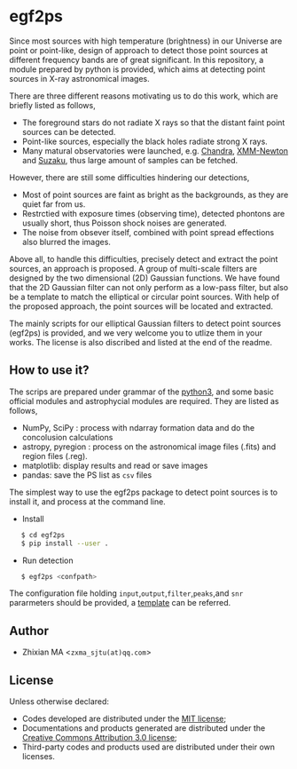 # egf2ps
Since most sources with high temperature (brightness) in our Universe are point or point-like, design of approach to detect those point sources at different frequency bands are of great significant. In this repository, a module prepared by python is provided, which aims at detecting point sources in X-ray astronomical images. 

There are three different reasons motivating us to do this work, which are briefly listed as follows,

- The foreground stars do not radiate X rays so that the distant faint point sources can be detected.
- Point-like sources, especially the black holes radiate strong X rays.
- Many matural observatories were launched, e.g. [Chandra](https://cxc.harvard.edu), [XMM-Newton](http://www.cosmos.esa.int/web/xmm-newton) and [Suzaku](http://www.cosmos.esa.int/web/suzaku), thus large amount of samples can be fetched.

However, there are still some difficulties hindering our detections,

- Most of point sources are faint as bright as the backgrounds, as they are quiet far from us.
- Restrctied with exposure times (observing time), detected phontons are usually short, thus Poisson shock noises are generated.
- The noise from obsever itself, combined with point spread effections also blurred the images.

Above all, to handle this difficulties, precisely detect and extract the point sources, an approach is proposed. A group of multi-scale filters are designed by the two dimensional (2D) Gaussian functions. We have found that the 2D Gaussian filter can not only perform as a low-pass filter, but also be a template to match the elliptical or circular point sources.  With help of the proposed approach, the point sources will be located and extracted.

The mainly scripts for our elliptical Gaussian filters to detect point sources (egf2ps) is provided, and we very welcome you to utlize them in your works. The license is also discribed and listed at the end of the readme.

## How to use it?
The scrips are prepared under grammar of the [python3](https://en.wikipedia.org/wiki/Python_(programming_language)), and some basic official modules and astrophycial modules are required. They are listed as follows,

- NumPy, SciPy : process with ndarray formation data and do the concolusion calculations
- astropy, pyregion : process on the astronomical image files (.fits) and region files (.reg).
- matplotlib: display results and read or save images
- pandas: save the PS list as `csv` files

The simplest way to use the egf2ps package to detect point sources is to install it, and process at the command line.
- Install
```sh
   $ cd egf2ps
   $ pip install --user .
```
- Run detection
```sh
   $ egf2ps <confpath>
```
The configuration file holding `input`,`output`,`filter`,`peaks`,and `snr` pararmeters should be provided, a [template](https://github.com/myinxd/egf2ps/egf2ps/configs/confspec.conf) can be referred. 
## Author
- Zhixian MA <`zxma_sjtu(at)qq.com`>

## License
Unless otherwise declared:

- Codes developed are distributed under the [MIT license](https://opensource.org/licenses/mit-license.php);
- Documentations and products generated are distributed under the [Creative Commons Attribution 3.0 license](https://creativecommons.org/licenses/by/3.0/us/deed.en_US);
- Third-party codes and products used are distributed under their own licenses.
